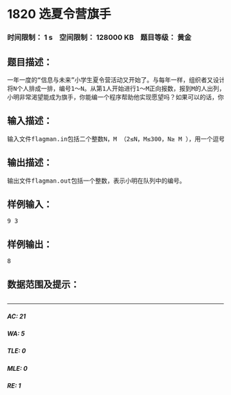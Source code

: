 # 1820 选夏令营旗手   
### 时间限制： 1 s&nbsp;&nbsp;&nbsp;&nbsp;空间限制： 128000 KB&nbsp;&nbsp;&nbsp;&nbsp;题目等级： 黄金  
## 题目描述：  

<pre>
一年一度的“信息与未来”小学生夏令营活动又开始了。与每年一样，组织者又设计安排了许多有趣的活动，其中第一项依然是挑选本次夏令营的旗手！由于这是一个非常具有荣誉感的角色，所以报名参加夏令营旗手角逐的营员仍然非常多，营委会于是规定：
将N个人排成一排，编号1～N。从第1人开始进行1～M正向报数，报到M的人出列，再从下一个人开始继续1到M报数、出列。（注意：按某个方向报数报到尾部时，再反方向继续报数）。如此进行下去，直到剩下一人为止，这个人就是本次夏令营的旗手。
小明非常渇望能成为旗手，你能编一个程序帮助他实现愿望吗？如果可以的话，你的程序应输出小明的编号。
</pre>
  
  
## 输入描述：  

<pre>
输入文件flagman.in包括二个整数N，M （2≤N，M≤300，N≥ M ），用一个逗号分隔。
</pre>
  
  
## 输出描述：  

<pre>
输出文件flagman.out包括一个整数，表示小明在队列中的编号。
</pre>
  
  
## 样例输入：  

<pre>
9 3
</pre>
  
  
## 样例输出：  

<pre>
8
</pre>
  
  
## 数据范围及提示：  

<pre>
</pre>
  
  
***  

##### AC: 21  
##### WA: 5  
##### TLE: 0  
##### MLE: 0  
##### RE: 1  
